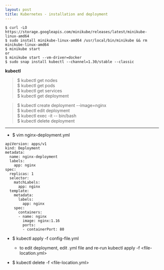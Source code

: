 ```yaml
---
layout: post
title: Kubernetes - installation and deployment
---
```


```
$ curl -LO https://storage.googleapis.com/minikube/releases/latest/minikube-linux-amd64
$ sudo install minikube-linux-amd64 /usr/local/bin/minikube && rm minikube-linux-amd64
$ minikube start
or
$ minikube start --vm-driver=docker
$ sudo snap install kubectl --channel=1.30/stable --classic
```

**kubectl** <br>
> $ kubectl get nodes <br>
> $ kubectl get pods <br>
> $ kubectl get services <br>
> $ kubectl get deployment <br>

> $ kubectl create deployment <deployment-name> --image=nginx <br>
> $ kubectl edit deployment <deployment-name> <br>
> $ kubectl exec -it <pod-name> -- bin/bash <br>
> $ kubectl delete deployment <deployment-name> <br>

---

- $ vim nginx-deployment.yml
```
apiVersion: apps/v1
kind: Deployment
metadata:
  name: nginx-deployment
  labels:
    app: nginx
spec:
  replicas: 1
  selector:
    matchLabels:
      app: nginx
  template:
    metadata:
      labels:
        app: nginx
    spec:
      containers:
      - name: nginx
        image: nginx:1.16
        ports:
        - containerPort: 80
```
- $ kubectl apply -f config-file.yml
  - to edit deployment, edit .yml file and re-run kubectl apply -f <file-location.yml>

- $ kubectl delete -f <file-location.yml>